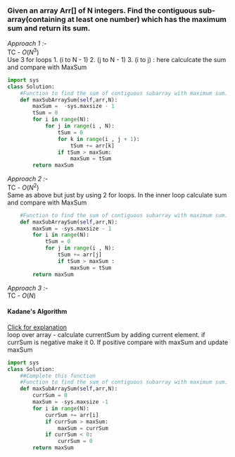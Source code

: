 ### Given an array Arr[] of N integers. Find the contiguous sub-array(containing at least one number) which has the maximum sum and return its sum.


*Approach 1 :-* <br/>
TC - $O(N^3)$ <br/>
Use 3 for loops 1. (i to N - 1) 2. (j to N - 1) 3. (i to j) : here calculcate the sum and compare with MaxSum

``` python
import sys
class Solution:
    #Function to find the sum of contiguous subarray with maximum sum.
    def maxSubArraySum(self,arr,N):
        maxSum =  -sys.maxsize - 1
        tSum = 0
        for i in range(N):
            for j in range(i , N):
                tSum = 0
                for k in range(i , j + 1):
                    tSum += arr[k]
                if tSum > maxSum:
                    maxSum = tSum
        return maxSum
```

*Approach 2 :-* <br/>
TC - $O(N^2)$ <br/>
Same as above but just by using 2 for loops. In the inner loop calculate sum and compare with MaxSum

``` python
    #Function to find the sum of contiguous subarray with maximum sum.
    def maxSubArraySum(self,arr,N):
        maxSum = -sys.maxsize - 1
        for i in range(N):
            tSum = 0
            for j in range(i , N):
                tSum += arr[j]
                if tSum > maxSum :
                    maxSum = tSum
        return maxSum
```

*Approach 3 :-* <br/>
TC - $O(N)$
#### Kadane's Algorithm
[Click for explanation](https://www.youtube.com/watch?v=w_KEocd__20&ab_channel=takeUforward)
<br/>
loop over array - calculate currentSum by adding current element. if currSum is negative make it 0. If positive compare with maxSum and update maxSum

``` python
import sys
class Solution:
    ##Complete this function
    #Function to find the sum of contiguous subarray with maximum sum.
    def maxSubArraySum(self,arr,N):
        currSum = 0
        maxSum = -sys.maxsize -1
        for i in range(N):
            currSum += arr[i]
            if currSum > maxSum:
                maxSum = currSum
            if currSum < 0:
                currSum = 0
        return maxSum        
```
